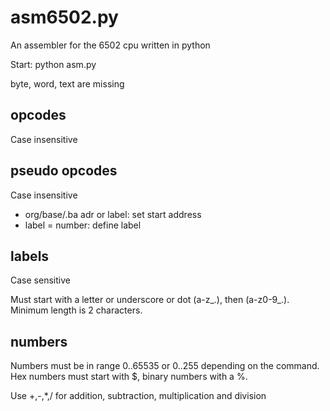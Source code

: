 # asm6502.py
An assembler for the 6502 cpu written in python

Start: python asm.py

byte, word, text are missing

## opcodes
Case insensitive

## pseudo opcodes
Case insensitive
* org/base/.ba adr or label: set start address
* label = number: define label

## labels
Case sensitive

Must start with a letter or underscore or dot (a-z_.), then (a-z0-9_.). Minimum length is 2 characters.

## numbers
Numbers must be in range 0..65535 or 0..255 depending on the command.
Hex numbers must start with $, binary numbers with a %.

Use +,-,*,/ for addition, subtraction, multiplication and division